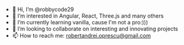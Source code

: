 - 👋 Hi, I’m @robbycode29
- 👀 I’m interested in Angular, React, Three.js and many others
- 🌱 I’m currently learning vanilla, cause I'm not a pro:)))
- 💞️ I’m looking to collaborate on interesting and innovating projects
- 📫 How to reach me: robertandrei.oprescu@gmail.com

<!---
robbycode29/robbycode29 is a ✨ special ✨ repository because its `README.md` (this file) appears on your GitHub profile.
You can click the Preview link to take a look at your changes.
--->
